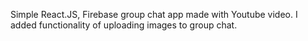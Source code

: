 Simple React.JS, Firebase group chat app made with Youtube video. I added functionality of uploading images to group chat.